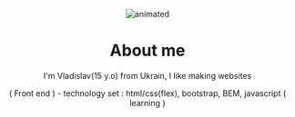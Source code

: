 <p align="center">
  <img src="https://github.com/nero-5-5/nero-5-5/blob/main/dazai-fl-732.gif" alt="animated" />
</p>


<h1 align="center">
About me
</h1>

<p align="center">
I'm Vladislav(15 y.o) from Ukrain, I like making websites
</p>

<p align="center">
( Front end ) - technology set : html/css(flex), bootstrap, BEM, javascript ( learning )
</p>
